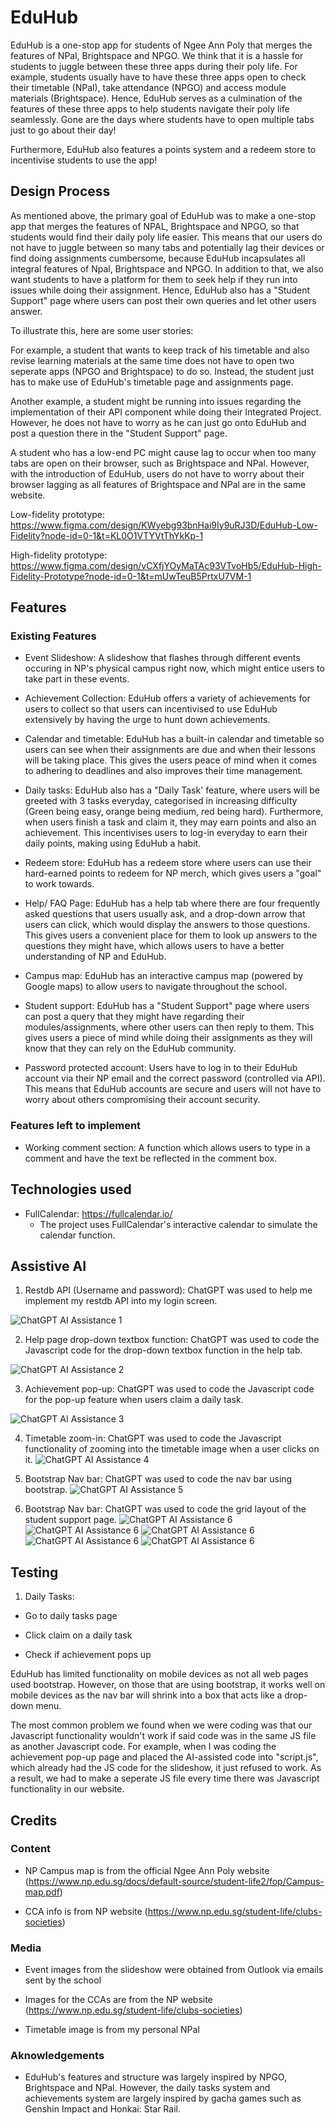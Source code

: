 # EduHub

EduHub is a one-stop app for students of Ngee Ann Poly that merges the features of NPal, Brightspace and NPGO. We think that it is a hassle for students to juggle between these three apps during their poly life. For example, students usually have to have these three apps open to check their timetable (NPal), take attendance (NPGO) and access module materials (Brightspace). Hence, EduHub serves as a culmination of the features of these three apps to help students navigate their poly life seamlessly. Gone are the days where students have to open multiple tabs just to go about their day!

Furthermore, EduHub also features a points system and a redeem store to incentivise students to use the app!

## Design Process

As mentioned above, the primary goal of EduHub was to make a one-stop app that merges the features of NPAL, Brightspace and NPGO, so that students would find their daily poly life easier. This means that our users do not have to juggle between so many tabs and potentially lag their devices or find doing assignments cumbersome, because EduHub incapsulates all integral features of Npal, Brightspace and NPGO. In addition to that, we also want students to have a platform for them to seek help if they run into issues while doing their assignment. Hence, EduHub also has a "Student Support" page where users can post their own queries and let other users answer.

To illustrate this, here are some user stories:

For example, a student that wants to keep track of his timetable and also revise learning materials at the same time does not have to open two seperate apps (NPGO and Brightspace) to do so. Instead, the student just has to make use of EduHub's timetable page and assignments page.

Another example, a student might be running into issues regarding the implementation of their API component while doing their Integrated Project. However, he does not have to worry as he can just go onto EduHub and post a question there in the "Student Support" page.

A student who has a low-end PC might cause lag to occur when too many tabs are open on their browser, such as Brightspace and NPal. However, with the introduction of EduHub, users do not have to worry about their browser lagging as all features of Brightspace and NPal are in the same website.

Low-fidelity prototype: https://www.figma.com/design/KWyebg93bnHai9Iy9uRJ3D/EduHub-Low-Fidelity?node-id=0-1&t=KL0O1VTYVtThYkKp-1

High-fidelity prototype: https://www.figma.com/design/vCXfjYOyMaTAc93VTvoHb5/EduHub-High-Fidelity-Prototype?node-id=0-1&t=mUwTeuB5PrtxU7VM-1

## Features

### Existing Features

- Event Slideshow: A slideshow that flashes through different events occuring in NP's physical campus right now, which might entice users to take part in these events.

- Achievement Collection: EduHub offers a variety of achievements for users to collect so that users can incentivised to use EduHub extensively by having the urge to hunt down achievements.

- Calendar and timetable: EduHub has a built-in calendar and timetable so users can see when their assignments are due and when their lessons will be taking place. This gives the users peace of mind when it comes to adhering to deadlines and also improves their time management.

- Daily tasks: EduHub also has a "Daily Task' feature, where users will be greeted with 3 tasks everyday, categorised in increasing difficulty (Green being easy, orange being medium, red being hard). Furthermore, when users finish a task and claim it, they may earn points and also an achievement. This incentivises users to log-in everyday to earn their daily points, making using EduHub a habit.

- Redeem store: EduHub has a redeem store where users can use their hard-earned points to redeem for NP merch, which gives users a "goal" to work towards.

- Help/ FAQ Page: EduHub has a help tab where there are four frequently asked questions that users usually ask, and a drop-down arrow that users can click, which would display the answers to those questions. This gives users a convenient place for them to look up answers to the questions they might have, which allows users to have a better understanding of NP and EduHub.

- Campus map: EduHub has an interactive campus map (powered by Google maps) to allow users to navigate throughout the school.

- Student support: EduHub has a "Student Support" page where users can post a query that they might have regarding their modules/assignments, where other users can then reply to them. This gives users a piece of mind while doing their assignments as they will know that they can rely on the EduHub community.

- Password protected account: Users have to log in to their EduHub account via their NP email and the correct password (controlled via API). This means that EduHub accounts are secure and users will not have to worry about others compromising their account security.

### Features left to implement

- Working comment section: A function which allows users to type in a comment and have the text be reflected in the comment box.

## Technologies used

- FullCalendar: https://fullcalendar.io/
  - The project uses FullCalendar's interactive calendar to simulate the calendar function.

## Assistive AI

1. Restdb API (Username and password): ChatGPT was used to help me implement my restdb API into my login screen.

![ChatGPT AI Assistance 1](images/ai_assist1.png)

2. Help page drop-down textbox function: ChatGPT was used to code the Javascript code for the drop-down textbox function in the help tab.

![ChatGPT AI Assistance 2](images/ai_assist2.png)

3. Achievement pop-up: ChatGPT was used to code the Javascript code for the pop-up feature when users claim a daily task.

![ChatGPT AI Assistance 3](images/ai_assist3.png)

4. Timetable zoom-in: ChatGPT was used to code the Javascript functionality of zooming into the timetable image when a user clicks on it.
![ChatGPT AI Assistance 4](images/ai_assist4.png)

5. Bootstrap Nav bar: ChatGPT was used to code the nav bar using bootstrap.
![ChatGPT AI Assistance 5](images/ai_assist5.png)

6. Bootstrap Nav bar: ChatGPT was used to code the grid layout of the student support page.
![ChatGPT AI Assistance 6](images/ai_assist6.png)
![ChatGPT AI Assistance 6](images/ai_assist7.png)
![ChatGPT AI Assistance 6](images/ai_assist8.png)
![ChatGPT AI Assistance 6](images/ai_assist9.png)
![ChatGPT AI Assistance 6](images/ai_assist10.png)

## Testing

1. Daily Tasks:

- Go to daily tasks page

- Click claim on a daily task

- Check if achievement pops up


EduHub has limited functionality on mobile devices as not all web pages used bootstrap. However, on those that are using bootstrap, it works well on mobile devices as the nav bar will shrink into a box that acts like a drop-down menu.

The most common problem we found when we were coding was that our Javascript functionality wouldn't work if said code was in the same JS file as another Javascript code. For example, when I was coding the achievement pop-up page and placed the AI-assisted code into "script.js", which already had the JS code for the slideshow, it just refused to work. As a result, we had to make a seperate JS file every time there was Javascript functionality in our website.


## Credits

### Content

- NP Campus map is from the official Ngee Ann Poly website (https://www.np.edu.sg/docs/default-source/student-life2/fop/Campus-map.pdf)

- CCA info is from NP website (https://www.np.edu.sg/student-life/clubs-societies)

### Media

- Event images from the slideshow were obtained from Outlook via emails sent by the school

- Images for the CCAs are from the NP website (https://www.np.edu.sg/student-life/clubs-societies)

- Timetable image is from my personal NPal

### Aknowledgements

- EduHub's features and structure was largely inspired by NPGO, Brightspace and NPal. However, the daily tasks system and achievements system are largely inspired by gacha games such as Genshin Impact and Honkai: Star Rail.